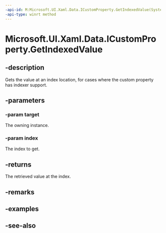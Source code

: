 ```yaml
---
-api-id: M:Microsoft.UI.Xaml.Data.ICustomProperty.GetIndexedValue(System.Object,System.Object)
-api-type: winrt method
---
```


<!-- Method syntax
public object GetIndexedValue(System.Object target, System.Object index)
-->

# Microsoft.UI.Xaml.Data.ICustomProperty.GetIndexedValue

## -description
Gets the value at an index location, for cases where the custom property has indexer support.

## -parameters
### -param target
The owning instance.

### -param index
The index to get.

## -returns
The retrieved value at the index.

## -remarks

## -examples

## -see-also
